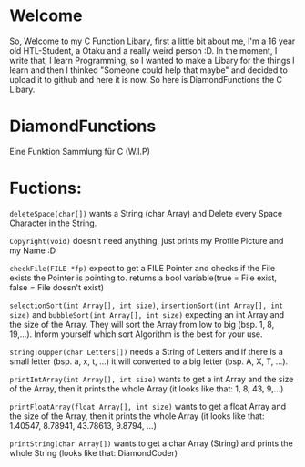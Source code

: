 # Welcome

So, Welcome to my C Function Libary, first a little bit about me, I'm a 16 year old HTL-Student, a Otaku and a really weird person :D. 
In the moment, I write that, I learn Programming, so I wanted to make a Libary for the things I learn and then I thinked "Someone could help that maybe" and decided to upload it to github and here it is now.
So here is DiamondFunctions the C Libary.



# DiamondFunctions
Eine Funktion Sammlung für C (W.I.P)

# Fuctions:
`deleteSpace(char[])` wants a String (char Array) and Delete every Space Character in the String.

`Copyright(void)` doesn't need anything, just prints my Profile Picture and my Name :D

`checkFile(FILE *fp)` expect to get a FILE Pointer and checks if the File exists the Pointer is pointing to. returns a bool variable(true = File exist, false = File doesn't exist)

`selectionSort(int Array[], int size)`, `insertionSort(int Array[], int size)` and `bubbleSort(int Array[], int size)` expecting an int Array and the size of the Array. They will sort the Array from low to big (bsp. 1, 8, 19,...). Inform yourself which sort Algorithm is the best for your use.

`stringToUpper(char Letters[])` needs a String of Letters and if there is a small letter (bsp. a, x, t, ...) it will converted to a big letter (bsp. A, X, T, ...).

`printIntArray(int Array[], int size)` wants to get a int Array and the size of the Array, then it prints the whole Array (it looks like that: 1, 8, 43, 9,...)

`printFloatArray(float Array[], int size)` wants to get a float Array and the size of the Array, then it prints the whole Array (it looks like that: 1.40547, 8.78941, 43.78613, 9.8794, ...)

`printString(char Array[])` wants to get a char Array (String) and prints the whole String (looks like that: DiamondCoder)

